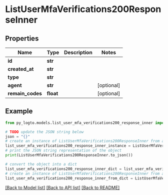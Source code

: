 # ListUserMfaVerifications200ResponseInner


## Properties

Name | Type | Description | Notes
------------ | ------------- | ------------- | -------------
**id** | **str** |  | 
**created_at** | **str** |  | 
**type** | **str** |  | 
**agent** | **str** |  | [optional] 
**remain_codes** | **float** |  | [optional] 

## Example

```python
from py_logto.models.list_user_mfa_verifications200_response_inner import ListUserMfaVerifications200ResponseInner

# TODO update the JSON string below
json = "{}"
# create an instance of ListUserMfaVerifications200ResponseInner from a JSON string
list_user_mfa_verifications200_response_inner_instance = ListUserMfaVerifications200ResponseInner.from_json(json)
# print the JSON string representation of the object
print(ListUserMfaVerifications200ResponseInner.to_json())

# convert the object into a dict
list_user_mfa_verifications200_response_inner_dict = list_user_mfa_verifications200_response_inner_instance.to_dict()
# create an instance of ListUserMfaVerifications200ResponseInner from a dict
list_user_mfa_verifications200_response_inner_from_dict = ListUserMfaVerifications200ResponseInner.from_dict(list_user_mfa_verifications200_response_inner_dict)
```
[[Back to Model list]](../README.md#documentation-for-models) [[Back to API list]](../README.md#documentation-for-api-endpoints) [[Back to README]](../README.md)


